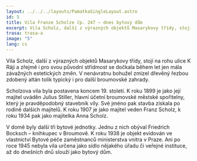 ```yaml
---
layout: ../../../layouts/PamatkaSingleLayout.astro
id: 5
title: Vila Franze Scholze čp. 247 – dnes bytový dům
excerpt: Vila Scholz, další z výrazných objektů Masarykovy třídy, stojí na rohu ulice K Ráji a zřejmě i pro svou původní střídmost se dočkala během let jen mála závažných estetických změn. V nenávratnu bohužel zmizel dřevěný řezbou zdobený altán tolik typický i pro další broumovské zahrady.
trasa: trasa-a
image: "5"
lang: cs
---
```


Vila Scholz, další z výrazných objektů Masarykovy třídy, stojí na rohu ulice K Ráji a zřejmě i pro svou původní střídmost se dočkala během let jen mála závažných estetických změn. V nenávratnu bohužel zmizel dřevěný řezbou zdobený altán tolik typický i pro další broumovské zahrady.

Scholzova vila byla postavena koncem 19. století. K roku 1899 je jako její majitel uváděn Julius Stiller, hlavní účetní broumovské městské spořitelny, který je pravděpodobný stavebník vily. Své jméno pak stavba získala po rodině dalších majitelů. K roku 1907 je jako majitel veden Franz Scholz, k roku 1934 pak jako majitelka Anna Scholz.

V domě byly další tři bytové jednotky. Jednu z nich obýval Friedrich Bocksch – knihkupec v Broumově. K roku 1938 je objekt evidován ve vlastnictví Bytové péče zaměstnanců ministerstva vnitra v Praze. Ani po roce 1945 nebyla vila určena jako sídlo nějakého úřadu či veřejné instituce, až do dnešních dnů slouží jako bytový dům.


